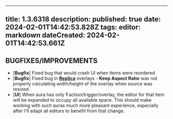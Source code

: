 
---
title: 1.3.6318
description: 
published: true
date: 2024-02-01T14:42:53.828Z
tags: 
editor: markdown
dateCreated: 2024-02-01T14:42:53.661Z
---		
		
## **BUGFIXES/IMPROVEMENTS**
- [**Bugfix**] Fixed bug that would crash UI when items were reordered
- [**Bugfix**] Fixed bug in [**Replica**](https://wiki.eyeauras.net/en/overlays/replica) overlays - **Keep Aspect Ratio** was not properly calculating width/height of the overlay when source was resized
- [**UI**] When aura has only **1** action/trigger/overlay, the editor for that item will be expanded to occupy all available space. This should make working with such auras much more pleasant experience, especially after I'll adapt all editors to benefit from that change.